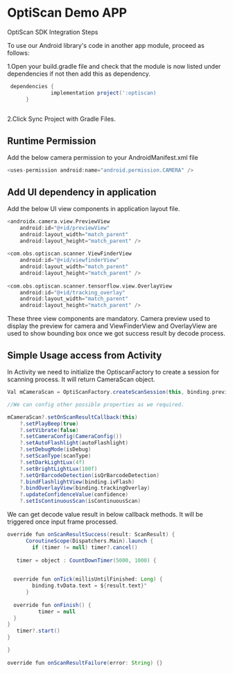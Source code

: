 # OptiScan Demo APP

OptiScan SDK Integration Steps 

To use our Android library's code in another app module, proceed as follows: 

1.Open your build.gradle file and check that the module is now listed under dependencies if not then add this as dependency. 
```gradle
 dependencies { 
              implementation project(':optiscan) 
      } 
      
```
 
2.Click Sync Project with Gradle Files. 

## Runtime Permission 

Add the below camera permission to your AndroidManifest.xml file 
```gradle 
<uses-permission android:name="android.permission.CAMERA" /> 
```
 

## Add UI dependency in application 

Add the below UI view components in application layout file. 
```gradle
<androidx.camera.view.PreviewView 
    android:id="@+id/previewView" 
    android:layout_width="match_parent" 
    android:layout_height="match_parent" /> 
 
<com.obs.optiscan.scanner.ViewFinderView 
    android:id="@+id/viewfinderView" 
    android:layout_width="match_parent" 
    android:layout_height="match_parent" /> 
 
<com.obs.optiscan.scanner.tensorflow.view.OverlayView 
    android:id="@+id/tracking_overlay" 
    android:layout_width="match_parent" 
    android:layout_height="match_parent" /> 
```
 

These three view components are mandatory. Camera preview used to display the preview for camera and ViewFinderView and OverlayView are used to show bounding box once we got success result by decode process. 

 

## Simple Usage access from Activity 

In Activity we need to initialize the OptiscanFactory to create a session for scanning process. It will return CameraScan object. 

 
```gradle
Val mCameraScan = OptiScanFactory.createScanSession(this, binding.previewView) 

//We can config other possible properties as we required. 

mCameraScan?.setOnScanResultCallback(this) 
    ?.setPlayBeep(true) 
    ?.setVibrate(false) 
    ?.setCameraConfig(CameraConfig()) 
    ?.setAutoFlashlight(autoFlashlight) 
    ?.setDebugMode(isDebug) 
    ?.setScanType(scanType) 
    ?.setDarkLightLux(4f) 
    ?.setBrightLightLux(100f) 
    ?.setQrBarcodeDetection(isQrBarcodeDetection) 
    ?.bindFlashlightView(binding.ivFlash) 
    ?.bindOverlayView(binding.trackingOverlay) 
    ?.updateConfidenceValue(confidence) 
    ?.setIsContinuousScan(isContinuousScan) 
```
 

We can get decode value result in below callback methods. It will be triggered once input frame processed. 

 
```gradle
override fun onScanResultSuccess(result: ScanResult) { 
	  CoroutineScope(Dispatchers.Main).launch { 
   	    if (timer != null) timer?.cancel() 
 
   timer = object : CountDownTimer(5000, 1000) { 
            	  

  override fun onTick(millisUntilFinished: Long) { 
       	binding.tvData.text = ${result.text}" 
      } 
 
  override fun onFinish() { 
          timer = null 
  }  
} 
   timer?.start() 
} 

} 
 
override fun onScanResultFailure(error: String) {}
```
